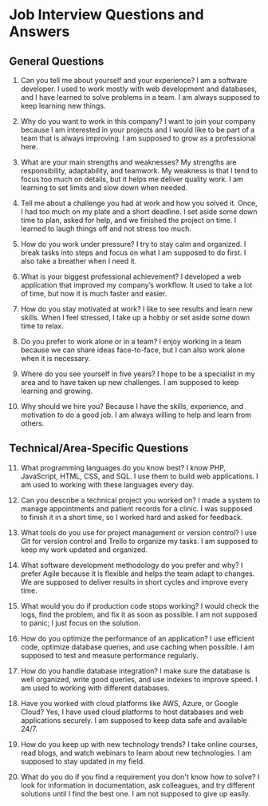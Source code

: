# Job Interview Questions and Answers

## General Questions

1. Can you tell me about yourself and your experience?
I am a software developer. I used to work mostly with web development and databases, and I have learned to solve problems in a team. I am always supposed to keep learning new things.

2. Why do you want to work in this company?
I want to join your company because I am interested in your projects and I would like to be part of a team that is always improving. I am supposed to grow as a professional here.

3. What are your main strengths and weaknesses?
My strengths are responsibility, adaptability, and teamwork. My weakness is that I tend to focus too much on details, but it helps me deliver quality work. I am learning to set limits and slow down when needed.

4. Tell me about a challenge you had at work and how you solved it.
Once, I had too much on my plate and a short deadline. I set aside some down time to plan, asked for help, and we finished the project on time. I learned to laugh things off and not stress too much.

5. How do you work under pressure?
I try to stay calm and organized. I break tasks into steps and focus on what I am supposed to do first. I also take a breather when I need it.

6. What is your biggest professional achievement?
I developed a web application that improved my company’s workflow. It used to take a lot of time, but now it is much faster and easier.

7. How do you stay motivated at work?
I like to see results and learn new skills. When I feel stressed, I take up a hobby or set aside some down time to relax.

8. Do you prefer to work alone or in a team?
I enjoy working in a team because we can share ideas face-to-face, but I can also work alone when it is necessary.

9. Where do you see yourself in five years?
I hope to be a specialist in my area and to have taken up new challenges. I am supposed to keep learning and growing.

10. Why should we hire you?
Because I have the skills, experience, and motivation to do a good job. I am always willing to help and learn from others.

## Technical/Area-Specific Questions

11. What programming languages do you know best?
I know PHP, JavaScript, HTML, CSS, and SQL. I use them to build web applications. I am used to working with these languages every day.

12. Can you describe a technical project you worked on?
I made a system to manage appointments and patient records for a clinic. I was supposed to finish it in a short time, so I worked hard and asked for feedback.

13. What tools do you use for project management or version control?
I use Git for version control and Trello to organize my tasks. I am supposed to keep my work updated and organized.

14. What software development methodology do you prefer and why?
I prefer Agile because it is flexible and helps the team adapt to changes. We are supposed to deliver results in short cycles and improve every time.

15. What would you do if production code stops working?
I would check the logs, find the problem, and fix it as soon as possible. I am not supposed to panic; I just focus on the solution.

16. How do you optimize the performance of an application?
I use efficient code, optimize database queries, and use caching when possible. I am supposed to test and measure performance regularly.

17. How do you handle database integration?
I make sure the database is well organized, write good queries, and use indexes to improve speed. I am used to working with different databases.

18. Have you worked with cloud platforms like AWS, Azure, or Google Cloud?
Yes, I have used cloud platforms to host databases and web applications securely. I am supposed to keep data safe and available 24/7.

19. How do you keep up with new technology trends?
I take online courses, read blogs, and watch webinars to learn about new technologies. I am supposed to stay updated in my field.

20. What do you do if you find a requirement you don't know how to solve?
I look for information in documentation, ask colleagues, and try different solutions until I find the best one. I am not supposed to give up easily.
